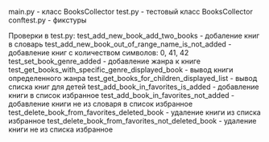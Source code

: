 main.py - класс BooksCollector
test.py - тестовый класс BooksCollector
conftest.py - фикстуры

Проверки в test.py:
test_add_new_book_add_two_books - добаление книг в словарь
test_add_new_book_out_of_range_name_is_not_added - добавление книг с количеством символов: 0, 41, 42
test_set_book_genre_added - добавление жанра к книге
test_get_books_with_specific_genre_displayed_book - вывод книги определенного жанра
test_get_books_for_children_displayed_list - вывод списка книг для детей
test_add_book_in_favorites_is_added - добавление книги в список избранное
test_add_book_in_favorites_not_added - добавление книги не из словаря в список избранное
test_delete_book_from_favorites_deleted_book - удаление книги из списка избранное
test_delete_book_from_favorites_not_deleted_book - удаление книги не из списка избранное
